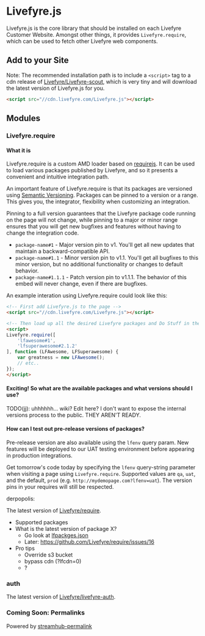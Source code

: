 # Livefyre.js

Livefyre.js is the core library that should be installed on each Livefyre Customer Website. Amongst other things, it provides `Livefyre.require`, which can be used to fetch other Livefyre web components.

## Add to your Site

Note: The recommended installation path is to include a `<script>` tag to a cdn release of [Livefyre/Livefyre-scout](//github.com/Livefyre/Livefyre-scout), which is very tiny and will download the latest version of Livefyre.js for you.

```html
<script src="//cdn.livefyre.com/Livefyre.js"></script>
```

## Modules

### Livefyre.require

#### What it is

Livefyre.require is a custom AMD loader based on [requirejs](http://requirejs.org/). It can be used to load various packages published by Livefyre, and so it presents a convenient and intuitive integration path.

An important feature of Livefyre.require is that its packages are versioned using [Semantic Versioning](http://semver.org/). Packages can be pinned to a version or a range. This gives you, the integrator, flexibility when customizing an integration.

Pinning to a full version guarantees that the Livefyre package code running on the page will not change, while pinning to a major or minor range ensures that you will get new bugfixes and features without having to change the integration code.

* `package-name#1` - Major version pin to v1. You'll get all new updates that maintain a backward-compatible API.
* `package-name#1.1` - Minor version pin to v1.1. You'll get all bugfixes to this minor version, but no additional functionality or changes to default behavior.
* `package-name#1.1.1` - Patch version pin to v1.1.1. The behavior of this embed will never change, even if there are bugfixes.

An example interation using Livefyre.require could look like this:

```html
<!-- First add Livefyre.js to the page -->
<script src="//cdn.livefyre.com/Livefyre.js"></script>

<!-- Then load up all the desired Livefyre packages and Do Stuff in the callback -->
<script>
Livefyre.require([
    'lfawesome#1',
    'lfsuperawesome#2.1.2'
], function (LFAwesome, LFSuperawesome) {
    var greatness = new LFAwesome();
    // etc..
});
</script>
```

#### Exciting! So what are the available packages and what versions should I use?

TODO(jj): uhhhhhh... wiki? Edit here? I don't want to expose the internal versions process to the public. THEY AREN'T READY.

#### How can I test out pre-release versions of packages?

Pre-release version are also available using the `lfenv` query param. New features will be deployed to our UAT testing environment before appearing in production integrations.

Get tomorrow's code today by specifying the `lfenv` query-string parameter when visiting a page using `Livefyre.require`. Supported values are `qa`, `uat`, and the default, `prod` (e.g. `http://mydemopage.com?lfenv=uat`). The version pins in your requires will still be respected.

derpopolis:

The latest version of [Livefyre/require](//github.com/Livefyre/require).

* Supported packages
* What is the latest version of package X?
    - Go look at [lfpackges.json](//github.com/Livefyre/require/blob/master/src/lfpackages.json)
    - Later: https://github.com/Livefyre/require/issues/16
* Pro tips
    - Override s3 bucket
    - bypass cdn (?lfcdn=0)
    - ?

### auth

The latest version of [Livefyre/livefyre-auth](//github.com/Livefyre/livefyre-auth).

### Coming Soon: Permalinks

Powered by [streamhub-permalink](https://github.com/Joao-S-Martins/streamhub-permalink)

